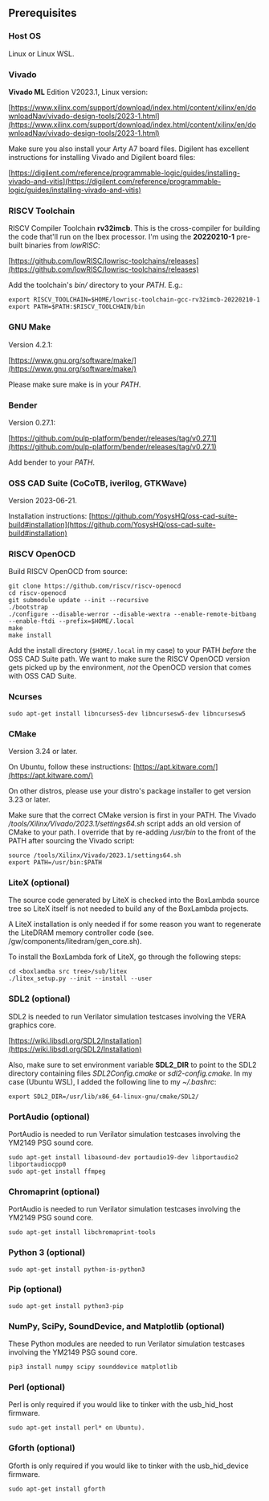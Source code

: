 ## Prerequisites

### Host OS

Linux or Linux WSL.

### Vivado

**Vivado ML** Edition V2023.1, Linux version:
  
[https://www.xilinx.com/support/download/index.html/content/xilinx/en/downloadNav/vivado-design-tools/2023-1.html](https://www.xilinx.com/support/download/index.html/content/xilinx/en/downloadNav/vivado-design-tools/2023-1.html)

Make sure you also install your Arty A7 board files. Digilent has excellent instructions for installing Vivado and Digilent board files:

[https://digilent.com/reference/programmable-logic/guides/installing-vivado-and-vitis](https://digilent.com/reference/programmable-logic/guides/installing-vivado-and-vitis)

### RISCV Toolchain

RISCV Compiler Toolchain **rv32imcb**. This is the cross-compiler for building the code that'll run on the Ibex processor. I'm using the **20220210-1** pre-built binaries from *lowRISC*:

[https://github.com/lowRISC/lowrisc-toolchains/releases](https://github.com/lowRISC/lowrisc-toolchains/releases)

Add the toolchain's *bin/* directory to your *PATH*. E.g.:

```
export RISCV_TOOLCHAIN=$HOME/lowrisc-toolchain-gcc-rv32imcb-20220210-1
export PATH=$PATH:$RISCV_TOOLCHAIN/bin
```

### GNU Make

Version 4.2.1: 
  
[https://www.gnu.org/software/make/](https://www.gnu.org/software/make/)

Please make sure make is in your *PATH*.

### Bender

Version 0.27.1: 
  
[https://github.com/pulp-platform/bender/releases/tag/v0.27.1](https://github.com/pulp-platform/bender/releases/tag/v0.27.1)

Add bender to your *PATH*.

### OSS CAD Suite (CoCoTB, iverilog, GTKWave)

Version 2023-06-21.

Installation instructions: [https://github.com/YosysHQ/oss-cad-suite-build#installation](https://github.com/YosysHQ/oss-cad-suite-build#installation)

### RISCV OpenOCD

Build RISCV OpenOCD from source:
    
```
git clone https://github.com/riscv/riscv-openocd
cd riscv-openocd
git submodule update --init --recursive
./bootstrap
./configure --disable-werror --disable-wextra --enable-remote-bitbang --enable-ftdi --prefix=$HOME/.local
make
make install
```

Add the install directory (`$HOME/.local` in my case) to your PATH *before* the OSS CAD Suite path. We want to make sure the RISCV OpenOCD version gets picked up by the environment, *not* the OpenOCD version that comes with OSS CAD Suite. 

### Ncurses
  
```
sudo apt-get install libncurses5-dev libncursesw5-dev libncursesw5
```

### CMake

Version 3.24 or later.
  
On Ubuntu, follow these instructions: [https://apt.kitware.com/](https://apt.kitware.com/)

On other distros, please use your distro's package installer to get version 3.23 or later.

Make sure that the correct CMake version is first in your PATH. The Vivado */tools/Xilinx/Vivado/2023.1/settings64.sh* script adds an old version of CMake to your path. I override that by re-adding */usr/bin* to the front of the PATH after sourcing the Vivado script:

```
source /tools/Xilinx/Vivado/2023.1/settings64.sh
export PATH=/usr/bin:$PATH
```

### LiteX (optional)

The source code generated by LiteX is checked into the BoxLambda source tree so LiteX itself is not needed to build any of the BoxLambda projects.

A LiteX installation is only needed if for some reason you want to regenerate the LiteDRAM memory controller code (see. <boxlambda>/gw/components/litedram/gen_core.sh).

To install the BoxLambda fork of LiteX, go through the following steps:

```
cd <boxlamdba src tree>/sub/litex
./litex_setup.py --init --install --user
```

### SDL2 (optional)

SDL2 is needed to run Verilator simulation testcases involving the VERA graphics core.

[https://wiki.libsdl.org/SDL2/Installation](https://wiki.libsdl.org/SDL2/Installation)
  
Also, make sure to set environment variable **SDL2_DIR** to point to the SDL2 directory containing files *SDL2Config.cmake* or *sdl2-config.cmake*. In my case (Ubuntu WSL), I added the following line to my *~/.bashrc*:

```
export SDL2_DIR=/usr/lib/x86_64-linux-gnu/cmake/SDL2/
```

### PortAudio (optional)

PortAudio is needed to run Verilator simulation testcases involving the YM2149 PSG sound core.

```
sudo apt-get install libasound-dev portaudio19-dev libportaudio2 libportaudiocpp0
sudo apt-get install ffmpeg
```

### Chromaprint (optional)

PortAudio is needed to run Verilator simulation testcases involving the YM2149 PSG sound core.

```
sudo apt-get install libchromaprint-tools
```

### Python 3 (optional)
```
sudo apt-get install python-is-python3
```

### Pip (optional)
```
sudo apt-get install python3-pip
```

### NumPy, SciPy, SoundDevice, and Matplotlib (optional)

These Python modules are needed to run Verilator simulation testcases involving the YM2149 PSG sound core.

```
pip3 install numpy scipy sounddevice matplotlib
```

### Perl (optional)

Perl is only required if you would like to tinker with the usb_hid_host firmware.

```
sudo apt-get install perl* on Ubuntu). 
```

### Gforth (optional)

Gforth is only required if you would like to tinker with the usb_hid_device firmware.

```
sudo apt-get install gforth
```
